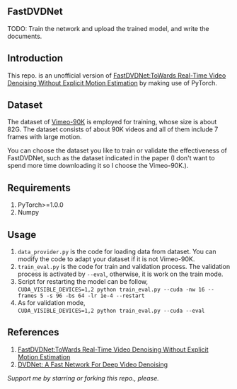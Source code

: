 ## FastDVDNet
TODO: Train the network and upload the trained model, and write the documents.

## Introduction
This repo. is an unofficial version of [FastDVDNet:ToWards Real-Time Video Denoising Without Explicit Motion Estimation](https://arxiv.org/pdf/1907.01361.pdf) by making use of PyTorch.

## Dataset
The dataset of [Vimeo-90K](http://toflow.csail.mit.edu/) is employed for training, whose size is about 82G. The dataset consists of about 90K videos and all of them include 7 frames with large motion.

You can choose the dataset you like to train or validate the effectiveness of FastDVDNet, such as the dataset indicated in the paper (I don't want to spend more time downloading it so I choose the Vimeo-90K.).

## Requirements
1. PyTorch>=1.0.0
2. Numpy

## Usage
1. `data_provider.py` is the code for loading data from dataset. You can modify the code to adapt your dataset if it is not Vimeo-90K.
2. `train_eval.py` is the code for train and validation process. The validation process is activated by `--eval`, otherwise, it is work on the train mode.
3. Script for restarting the model can be follow,<br>
`CUDA_VISIBLE_DEVICES=1,2 python train_eval.py --cuda -nw 16 --frames 5 -s 96 -bs 64 -lr 1e-4 --restart`
4. As for validation mode,<br>
`CUDA_VISIBLE_DEVICES=1,2 python train_eval.py --cuda --eval`

## References
1. [FastDVDNet:ToWards Real-Time Video Denoising Without Explicit Motion Estimation](https://arxiv.org/pdf/1907.01361.pdf)
2. [DVDNet: A Fast Network For Deep Video Denoising](https://arxiv.org/pdf/1906.11890.pdf)

*Support me by starring or forking this repo., please.*
